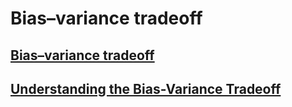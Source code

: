 # Bias–variance tradeoff



## [Bias–variance tradeoff](https://en.wikipedia.org/wiki/Bias%E2%80%93variance_tradeoff)



## [Understanding the Bias-Variance Tradeoff](http://scott.fortmann-roe.com/docs/BiasVariance.html)